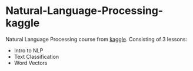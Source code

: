 # Natural-Language-Processing-kaggle
Natural Language Processing course from [kaggle]. Consisting of 3 lessons:
- Intro to NLP
- Text Classification
- Word Vectors

[kaggle]: https://www.kaggle.com/learn/natural-language-processing
